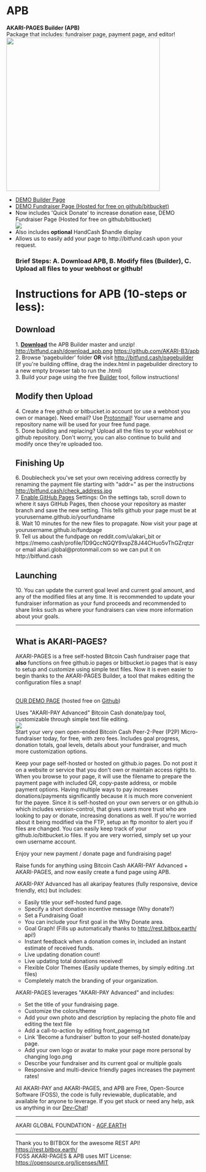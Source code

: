 # APB
<b>AKARI-PAGES Builder (APB)</b><br>Package that includes: fundraiser page, payment page, and editor!<br>
<a target="nw" href="http://bitfund.cash/pagebuilder/"><img width="400px" height="400px" src="http://bitfund.cash/pagebuilder/akaripagesbuilderlogo.jpg"></a>

<ul>
<li><A target="nw" href="http://bitfund.cash/pagebuilder/">DEMO Builder Page</a></li>
<li><A target="nw" href="https://akari-b3.github.io/fundraiser/">DEMO Fundraiser Page (Hosted for free on github/bitbucket)</a></li>
<li>Now includes 'Quick Donate' to increase donation ease, DEMO Fundraiser Page (Hosted for free on github/bitbucket)</a></li><img src="http://bitfund.cash/quickdonate.gif"></img>
<li>Also includes <b>optional</b> HandCash $handle display</li>
<li>Allows us to easily add your page to http://bitfund.cash upon your request.</li>


<h3>Brief Steps: A. Download APB, B. Modify files (Builder), C. Upload all files to your webhost or github!</h3>

<h1>Instructions for APB (10-steps or less):</h1>
<h2>Download</h2>
1. <b><a href="https://github.com/AKARI-B3/apb/archive/master.zip">Download</a></b> the APB Builder master and unzip! <a href="http://bitfund.cash/download_apb.png">http://bitfund.cash/download_apb.png</a> <a href="https://github.com/AKARI-B3/apb">https://github.com/AKARI-B3/apb</a><br>
2. Browse 'pagebuilder' folder <b>OR</b> visit <a href="http://bitfund.cash/pagebuilder">http://bitfund.cash/pagebuilder</a>
(If you're building offline, drag the index.html in pagebuilder directory to a new empty browser tab to run the .html)<br>
3. Build your page using the free <a href="http://bitfund.cash/pagebuilder">Builder</a> tool, follow instructions!

<h2>Modify then Upload</h2>
4. Create a free github or bitbucket.io account (or use a webhost you own or manage). Need email? Use <a href="http://Protonmail.com">Protonmail</a>! Your username and repository name will be used for your free fund page.<br>
5. Done building and replacing? Upload all the files to your webhost or github repository. Don't worry, you can also continue to build and modify once they're uploaded too.

<h2>Finishing Up</h2>
6. Doublecheck you've set your own receiving address correctly by renaming the payment file starting with "addr=" as per the instructions <A href="http://bitfund.cash/check_address.jpg">http://bitfund.cash/check_address.jpg</a><br>
7. <a href="http://bitfund.cash/github_settings.jpg">Enable GitHub Pages</a> Settings: On the settings tab, scroll down to where it says GitHub Pages, then choose your repository as master branch and save the new setting. This tells github your page must be at yourusername.github.io/yourfundname <br>
8. Wait 10 minutes for the new files to propagate. Now visit your page at yourusername.github.io/fundpage <br>
9. Tell us about the fundpage on reddit.com/u/akari_bit or https://memo.cash/profile/1D9QccNGQY9xspZ8J44CHuo5vThGZrqtzr or email akari.global@protonmail.com so we can put it on http://bitfund.cash<br>

<h2>Launching</h2>
10. You can update the current goal level and current goal amount, and any of the modified files at any time. It is recommended to update your fundraiser information as your fund proceeds and recommended to share links such as where your fundraisers can view more information about your goals.

<hr>

<h2>What is AKARI-PAGES?</h2>
AKARI-PAGES is a free self-hosted Bitcoin Cash fundraiser page that <b>also</b> functions on free github.io pages or bitbucket.io pages that is easy to setup and customize using simple text files. Now it is even easier to begin thanks to the AKARI-PAGES Builder, a tool that makes editing the configuration files a snap!<br><br>

<a href="http://akari-b3.github.io/fundraiser">OUR DEMO PAGE</a> (hosted free on <a href="https://github.com/AKARI-B3/fundraiser">Github</a>)<br>

Uses "AKARI-PAY Advanced" Bitcoin Cash donate/pay tool, customizable through simple text file editing.    
<a href="https://github.com/AKARI-B3/akaripages"><img src="http://agf.earth/akari_pages_example.jpg"></a>    
Start your very own open-ended Bitcoin Cash Peer-2-Peer (P2P) Micro-fundraiser today, for free, with zero fees.
Includes goal progress, donation totals, goal levels, details about your fundraiser, and much more customization options.

Keep your page self-hosted or hosted on github.io pages. Do not post it on a website or service that you don't own or maintain access rights to. When you browse to your page, it will use the filename to prepare the payment page with included QR, copy-paste address, or mobile payment options. Having multiple ways to pay increases donations/payments significantly because it is much more convenient for the payee. Since it is self-hosted on your own servers or on github.io which includes version-control, that gives users more trust who are looking to pay or donate, increasing donations as well. 
If you're worried about it being modified via the FTP, setup an ftp monitor to alert you if files are changed.  You can easily keep track of your github.io/bitbucket.io files. If you are very worried, simply set up your own username account.

Enjoy your new payment / donate page and fundraising page!

Raise funds for anything using Bitcoin Cash AKARI-PAY Advanced + AKARI-PAGES, and now easily create a fund page using APB.

AKARI-PAY Advanced has all akaripay features (fully responsive, device friendly, etc) but includes:

* Easily title your self-hosted fund page.
* Specify a short donation incentive message (Why donate?)
* Set a Fundraising Goal!
* You can include your first goal in the Why Donate area.
* Goal Graph! (Fills up automatically thanks to http://rest.bitbox.earth/ api!)
* Instant feedback when a donation comes in, included an instant estimate of received funds.
* Live updating donation count!
* Live updating total donations received!
* Flexible Color Themes (Easily update themes, by simply editing .txt files)
* Completely match the branding of your organization.

AKARI-PAGES leverages "AKARI-PAY Advanced" and includes:

* Set the title of your fundraising page.
* Customize the colors/theme
* Add your own photo and description by replacing the photo file and editing the text file
* Add a call-to-action by editing front_pagemsg.txt
* Link 'Become a fundraiser' button to your self-hosted donate/pay page.
* Add your own logo or avatar to make your page more personal by changing logo.png
* Describe your fundraiser and its current goal or multiple goals
* Responsive and multi-device friendly pages increases the payment rates!

All AKARI-PAY and AKARI-PAGES, and APB are Free, Open-Source Software (FOSS), the code is fully reviewable, duplicatable, and available for anyone to leverage. If you get stuck or need any help, ask us anything in our <a href="http://webchat.freenode.net/?randomnick=1&channels=%23akari&prompt=1">Dev-Chat</a>!

-----

AKARI GLOBAL FOUNDATION - <a href="http://agf.earth">AGF.EARTH</a>

-----
Thank you to BITBOX for the awesome REST API! https://rest.bitbox.earth/          
FOSS AKARI-PAGES & APB uses MIT License: https://opensource.org/licenses/MIT            
